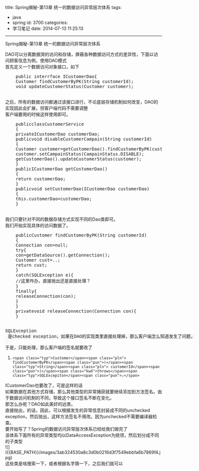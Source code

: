 title: Spring揭秘-第13章 统一的数据访问异常层次体系
tags:
  - java
  - spring
id: 3700
categories:
  - 学习笔记
date: 2014-07-13 11:25:13
---

Spring揭秘-第13章 统一的数据访问异常层次体系
<div></div>
<div>DAO可以分离数据哭的访问和存储，屏蔽各种数据访问方式的差异性，下面以访问顾客信息为例，使用DAO模式</div>
<div>首先定义一个数据访问对象接口，如下</div>
<div></div>
<div>
<div class="kwd">
<pre class="lang:default decode:true ">    public interrface ICustomerDao{
    Customer findCustomerByPK(String customerId);
    void updateCustomerStatus(Customer customer);</pre>
&nbsp;

</div>
<div class="kwd">之后，所有的数据访问都通过该接口进行，不论底层存储机制如何改变，DAO的实现因此会扩展，但客户端代码不需要调整</div>
</div>
<div></div>
<div>客户端要用的时候这样使用即可。</div>
<div>
<div>
<pre class="lang:default decode:true ">    publicclassCustomerService
    {
    privateICustomerDao customerDao;
    publicvoid disableCustomerCampain(String customerId)
    {
    Customer customer=getCustomerDao().findCustomerByPK(customerId);
    customer.setCampainStatus(CampainStatus.DISABLE);
    getCustomerDao().updateCustomerStatus(customer);
    }
    publicICustomerDao getCustomerDao()
    {
    return customerDao;
    }
    publicvoid setCustomerDao(ICustomerDao customerDao)
    {
    this.customerDao=customerDao;
    }</pre>
&nbsp;

</div>
</div>
<div>我们只要针对不同的数据存储方式实现不同的Dao类即可。</div>
<div></div>
<div>我们开始实现具体的访问数据了。</div>
<div>
<div>
<pre class="lang:default decode:true ">    publicCustomer findCustomerByPK(String customerId)
    {
    Connection con=null;
    try{
    con=getDataSource().getConnection();
    Customer cust=..;
    return cust;
    }
    catch(SQLException e){
    //这里咋办，直接抛出还是直接处理？
    }
    finally{
    releaseConnection(con);
    }
    }
    privatevoid releaseConnection(Connection con){
    }</pre>
&nbsp;

</div>
</div>
<div><span class="typ" style="font-family: Consolas, 'Liberation Mono', Menlo, Courier, monospace; line-height: 18px; white-space: pre; background-color: #f7f7f9;">SQLException</span><span class="pln" style="font-family: Consolas, 'Liberation Mono', Menlo, Courier, monospace; line-height: 18px; white-space: pre; background-color: #f7f7f9;"> 是checked exception，如果在DAO的实现类里直接处理掉，那么客户端怎么知道发生了问题，</span></div>
<div><span class="pln" style="font-family: Consolas, 'Liberation Mono', Menlo, Courier, monospace; line-height: 18px; white-space: pre; background-color: #f7f7f9;"> </span></div>
<div><span class="pln" style="font-family: Consolas, 'Liberation Mono', Menlo, Courier, monospace; line-height: 18px; white-space: pre; background-color: #f7f7f9;">于是，只能处理，那么客户端的签名就要改了</span></div>
<div>
<div>

1.  `<span class="typ">Customer</span><span class="pln"> findCustomerByPK</span><span class="pun">(</span><span class="typ">String</span><span class="pln"> customerId</span><span class="pun">)</span><span class="kwd">throws</span><span class="typ">SQLExcepiton</span><span class="pun">;</span>`
</div>
<div>ICustomerDao也要改了，可是这样的话</div>
<div></div>
<div>如果数据在其他方式存储，那么其他类型的异常捕获就要继续添加到方法签名。由于数据访问机制的不同，导致这个接口签名不断在变化。</div>
<div></div>
<div>那怎么办呢？DAO如此美好的远景。</div>
<div>直接抛出，的话，因此，可以根据发生的异常信息封装成不同的unchecked exception，然后抛出，这样方法签名不用改。因为unchecked不需要编译器检查。</div>
<div></div>
<div>要开始写了？Spring的数据访问异常层次体系已经给我们做完了</div>
<div></div>
<div>该体系下面所有的异常类型均以DataAccessException为统领，然后划分成不同的子类型</div>
<div></div>
<div>![]({{BASE_PATH}}/images/3ab324530a8c3d0b0216d3f7549ebbfa6b7869f4.jpg)</div>
<div>这些类是啥搜索一下，或者根据名字猜一下，之后我们就可以</div>
</div>